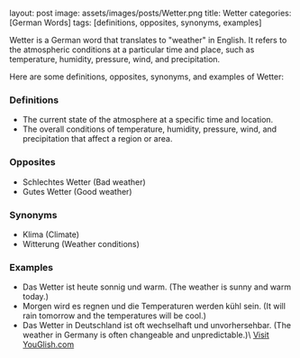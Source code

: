 layout: post
image: assets/images/posts/Wetter.png
title: Wetter
categories: [German Words]
tags: [definitions, opposites, synonyms, examples]

Wetter is a German word that translates to "weather" in English. It refers to the atmospheric conditions at a particular time and place, such as temperature, humidity, pressure, wind, and precipitation.

Here are some definitions, opposites, synonyms, and examples of Wetter:

### Definitions

- The current state of the atmosphere at a specific time and location.
- The overall conditions of temperature, humidity, pressure, wind, and precipitation that affect a region or area.

### Opposites

- Schlechtes Wetter (Bad weather)
- Gutes Wetter (Good weather)

### Synonyms

- Klima (Climate)
- Witterung (Weather conditions)

### Examples

- Das Wetter ist heute sonnig und warm. (The weather is sunny and warm today.)
- Morgen wird es regnen und die Temperaturen werden kühl sein. (It will rain tomorrow and the temperatures will be cool.)
- Das Wetter in Deutschland ist oft wechselhaft und unvorhersehbar. (The weather in Germany is often changeable and unpredictable.)\ <a id="yg-widget-0" class="youglish-widget" data-query="Wetter" data-lang="german" data-components="8412" data-auto-start="0" data-bkg-color="theme_light" data-title="How%20to%20pronounce%20Wetter%20in%20German"  rel="nofollow" href="https://youglish.com">Visit YouGlish.com</a><script async src="https://youglish.com/public/emb/widget.js" charset="utf-8"></script>
